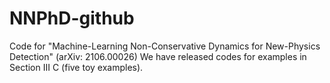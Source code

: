 # NNPhD-github
Code for "Machine-Learning Non-Conservative Dynamics for New-Physics Detection" (arXiv: 2106.00026)
We have released codes for examples in Section III C (five toy examples).
